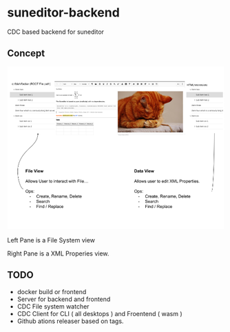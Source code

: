 # suneditor-backend

CDC based backend for suneditor

## Concept

![alt text](https://raw.githubusercontent.com/gedw99/suneditor-backend/main/concept.png)


Left Pane is a File System view

Right Pane is a XML Properies view.

## TODO

- docker build or frontend
- Server for backend and frontend
- CDC File system watcher
- CDC Client for CLI ( all desktops ) and Froentend ( wasm )
- Github ations releaser based on tags.
